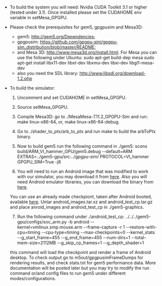 * To build the system you will need: Nvidia CUDA Toolkit 3.1 or higher (tested under 3.1). Once installed please set the CUDAHOME env variable in setMesa_GPGPU.

* Please check the prerequisites for gem5, gpgpusim and Mesa3D: 
   * gem5: http://gem5.org/Dependencies; 
   * gpgpusim: https://github.com/gpgpu-sim/gpgpu-sim_distribution/blob/master/README; 
   * and Mesa 3D: http://www.mesa3d.org/install.html. For Mesa you can use the following under Ubuntu:
    sudo apt-get build-dep mesa
    sudo apt-get install libx11-dev libxt-dev libxmu-dev libxi-dev libgl1-mesa-dev
   * also you need the SDL library: http://www.libsdl.org/download-1.2.php

* To build the simulator:
   1. Uncomment and set CUDAHOME in setMesa_GPGPU.

   2. Source setMesa_GPGPU.

   3. Compile Mesa3D: go to ./MesaMesa-7.11.2_GPGPU-Sim and run: make linux-x86-64, or, make linux-x86-64-debug.

   4. Go to ./shader_to_ptx/arb_to_ptx and run make to build the arbToPtx binary.

   5. Now to build gem5 run the following command in ./gem5: 
scons build/ARM_VI_hammer_GPU/gem5.debug --default=ARM EXTRAS=../gem5-gpu/src:../gpgpu-sim/ PROTOCOL=VI_hammer GPGPU_SIM=True -j8

   6. You will need to run an Android image that was modified to work with our simulator, you may download it from [here](http://www.ece.ubc.ca/~ayoubg/files/android_images.tar.xz). Also you will need Android emulator libraries, you can download the binary from [here](http://www.ece.ubc.ca/~ayoubg/files/android_libs.tar.gz).
   
   You can use an already made checkpiont,  taken after Android booted, available [here](http://www.ece.ubc.ca/~ayoubg/files/android_test_cp.tar.gz). Untar android_images.tar.xz and android_test_cp.tar.gz and place anroid_images and android_test_cp in  ./gem5-graphics.

   7. Run the following command under ./android_test_cp: ../../../gem5-gpu/configs/soc_arm.py -b android --kernel=vmlinux.smp.mouse.arm --frame-capture -r 1 --restore-with-cpu=timing --cpu-type=timing --max-checkpoints=0 --kernel_stats --g_start_frame=455 --g_end_frame=455 --num-dirs=1 --total-mem-size=2112MB --g_skip_cp_frames=1 --g_depth_shader=1

   this command will load the checkpoint and render a frame of Android desktop. To check output go to m5out/gpgpusimFrameDumps for rendering results, and check stats.txt for gem5 performance data. More documentation will be posted later but you may try to modify the run command or/and config files to run gem5 under different modes/configurations. 
